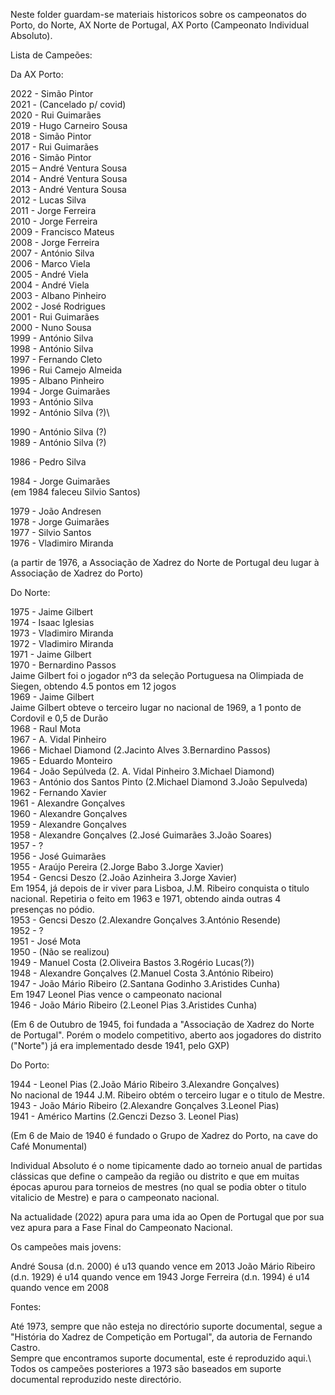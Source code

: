Neste folder guardam-se materiais historicos sobre os campeonatos do Porto, do Norte, AX Norte de Portugal, AX Porto (Campeonato Individual Absoluto).

Lista de Campeões:

Da AX Porto:

2022 - Simão Pintor\
2021 - (Cancelado p/ covid)\
2020 - Rui Guimarães\
2019 - Hugo Carneiro Sousa\
2018 - Simão Pintor\
2017 - Rui Guimarães\
2016 - Simão Pintor\
2015 – André Ventura Sousa\
2014 - André Ventura Sousa\
2013 - André Ventura Sousa\
2012 - Lucas Silva\
2011 - Jorge Ferreira\
2010 - Jorge Ferreira\
2009 - Francisco Mateus\
2008 - Jorge Ferreira\
2007 - António Silva\
2006 - Marco Viela\
2005 - André Viela\
2004 - André Viela\
2003 - Albano Pinheiro\
2002 - José Rodrigues\
2001 - Rui Guimarães\
2000 - Nuno Sousa\
1999 - António Silva\
1998 - António Silva\
1997 - Fernando Cleto\
1996 - Rui Camejo Almeida\
1995 - Albano Pinheiro\
1994 - Jorge Guimarães\
1993 - António Silva\
1992 - António Silva (?)\

1990 - António Silva (?)\
1989 - António Silva (?)

1986 - Pedro Silva

1984 - Jorge Guimarães\
(em 1984 faleceu Silvio Santos)

1979 - João Andresen\
1978 - Jorge Guimarães\
1977 - Silvio Santos\
1976 - Vladimiro Miranda

(a partir de  1976, a Associação de Xadrez do Norte de Portugal deu lugar à Associação de Xadrez do Porto) 

Do Norte:

1975 - Jaime Gilbert\
1974 - Isaac Iglesias\
1973 - Vladimiro Miranda\
1972 - Vladimiro Miranda\
1971 - Jaime Gilbert\
1970 - Bernardino Passos\
Jaime Gilbert foi o jogador nº3 da seleção Portuguesa na Olimpiada de Siegen, obtendo 4.5 pontos em 12 jogos\
1969 - Jaime Gilbert\
Jaime Gilbert obteve o terceiro lugar no nacional de 1969, a 1 ponto de Cordovil e 0,5 de Durão\
1968 - Raul Mota\
1967 - A. Vidal Pinheiro\
1966 - Michael Diamond (2.Jacinto Alves 3.Bernardino Passos)\
1965 - Eduardo Monteiro\
1964 - João Sepúlveda (2. A. Vidal Pinheiro 3.Michael Diamond)\
1963 - António dos Santos Pinto (2.Michael Diamond 3.João Sepulveda)\
1962 - Fernando Xavier\
1961 - Alexandre Gonçalves\
1960 - Alexandre Gonçalves\
1959 - Alexandre Gonçalves\
1958 - Alexandre Gonçalves (2.José Guimarães 3.João Soares)\
1957 - ?\
1956 - José Guimarães\
1955 - Araújo Pereira (2.Jorge Babo 3.Jorge Xavier)\
1954 - Gencsi Deszo (2.João Azinheira 3.Jorge Xavier)\
Em 1954, já depois de ir viver para Lisboa, J.M. Ribeiro conquista o titulo nacional. Repetiria o feito em 1963 e 1971, obtendo ainda outras 4 presenças no pódio.\
1953 - Gencsi Deszo (2.Alexandre Gonçalves 3.António Resende)\
1952 - ?\
1951 - José Mota\
1950 - (Não se realizou)\
1949 - Manuel Costa (2.Oliveira Bastos 3.Rogério Lucas(?))\
1948 - Alexandre Gonçalves (2.Manuel Costa 3.António Ribeiro)\
1947 - João Mário Ribeiro (2.Santana Godinho 3.Aristides Cunha)\
Em 1947 Leonel Pias vence o campeonato nacional\
1946 - João Mário Ribeiro (2.Leonel Pias 3.Aristides Cunha)

(Em 6 de Outubro de 1945, foi fundada a "Associação de Xadrez do Norte de Portugal".
Porém o modelo competitivo, aberto aos jogadores do distrito ("Norte") já era implementado 
desde 1941, pelo GXP)

Do Porto:

1944 - Leonel Pias (2.João Mário Ribeiro 3.Alexandre Gonçalves)\
No nacional de 1944 J.M. Ribeiro obtém o terceiro lugar e o titulo de Mestre.\
1943 - João Mário Ribeiro (2.Alexandre Gonçalves 3.Leonel Pias)\
1941 - Américo Martins (2.Genczi Dezso 3. Leonel Pias)

(Em 6 de Maio de 1940 é fundado o Grupo de Xadrez do Porto, na cave do Café Monumental)

Individual Absoluto é o nome tipicamente dado ao torneio anual  de partidas clássicas que define o campeão da região ou distrito e 
que em muitas épocas apurou para torneios de mestres (no qual se podia obter o titulo vitalicio de Mestre) e para o campeonato nacional.

Na actualidade (2022) apura para uma ida ao Open de Portugal que por sua vez apura para a Fase Final do Campeonato Nacional.

Os campeões mais jovens:

André Sousa (d.n. 2000) é u13 quando vence em 2013
João Mário Ribeiro (d.n. 1929) é u14 quando vence em 1943
Jorge Ferreira (d.n. 1994) é u14 quando vence em 2008

Fontes:

Até 1973, sempre que não esteja no directório suporte documental, segue a "História do Xadrez de Competição em Portugal", da autoria de Fernando Castro. \
Sempre que encontramos suporte documental, este é reproduzido aqui.\ 
Todos os campeões posteriores a 1973 são baseados em suporte documental reproduzido neste directório.

